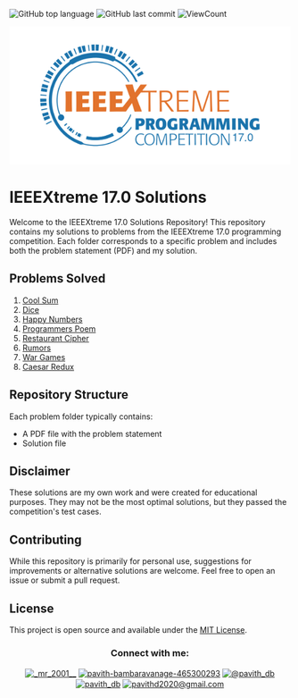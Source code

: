 
![GitHub top language](https://img.shields.io/github/languages/top/Pavith19/IEEEXtreme17.0-solutions?style=flat)
![GitHub last commit](https://img.shields.io/github/last-commit/Pavith19/IEEEXtreme17.0-solutions?style=flat)
![ViewCount](https://views.whatilearened.today/views/github/Pavith19/IEEEXtreme17.0-solutions.svg?cache=remove)

<p align="center">
  <img src="Assets/ieeextreme-17.png" alt="IEEEXtreme 17.0 2023 banner">
</p>

# IEEEXtreme 17.0 Solutions

Welcome to the IEEEXtreme 17.0 Solutions Repository! This repository contains my solutions to problems from the IEEEXtreme 17.0 programming competition. Each folder corresponds to a specific problem and includes both the problem statement (PDF) and my solution.

## Problems Solved

1. [Cool Sum](./Cool%20Sum)
2. [Dice](./Dice)
3. [Happy Numbers](./Happy%20Numbers)
4. [Programmers Poem](./Programmers%20Poem)
5. [Restaurant Cipher](./Restaurant%20Cipher)
6. [Rumors](./Rumors)
7. [War Games](./War%20Games)
8. [Caesar Redux](./caesar-redux)

## Repository Structure

Each problem folder typically contains:
- A PDF file with the problem statement
- Solution file

## Disclaimer

These solutions are my own work and were created for educational purposes. They may not be the most optimal solutions, but they passed the competition's test cases.

## Contributing

While this repository is primarily for personal use, suggestions for improvements or alternative solutions are welcome. Feel free to open an issue or submit a pull request.

## License

This project is open source and available under the [MIT License](LICENSE).


<h3 align="center">Connect with me:</h3>
<p align="center">
  <a href="https://instagram.com/_mr_2001__" target="blank"><img align="center" src="https://raw.githubusercontent.com/rahuldkjain/github-profile-readme-generator/master/src/images/icons/Social/instagram.svg" alt="_mr_2001__" height="30" width="40" /></a>
  <a href="https://linkedin.com/in/www.linkedin.com/in/pavith-bambaravanage-465300293" target="blank"><img align="center" src="https://raw.githubusercontent.com/rahuldkjain/github-profile-readme-generator/master/src/images/icons/Social/linked-in-alt.svg" alt="pavith-bambaravanage-465300293" height="25" width="35" /></a>
  <a href="https://www.hackerrank.com/@pavith_db" target="blank"><img align="center" src="https://raw.githubusercontent.com/rahuldkjain/github-profile-readme-generator/master/src/images/icons/Social/hackerrank.svg" alt="@pavith_db" height="40" width="45" /></a>
  <a href="https://www.leetcode.com/pavith_db" target="blank"><img align="center" src="https://raw.githubusercontent.com/rahuldkjain/github-profile-readme-generator/master/src/images/icons/Social/leet-code.svg" alt="pavith_db" height="30" width="40" /></a>
  <a href="mailto:pavithd2020@gmail.com" target="blank"><img align="center" src="https://github.com/TheDudeThatCode/TheDudeThatCode/raw/master/Assets/Gmail.svg" alt="pavithd2020@gmail.com" height="30" width="40" /></a>
</p>
